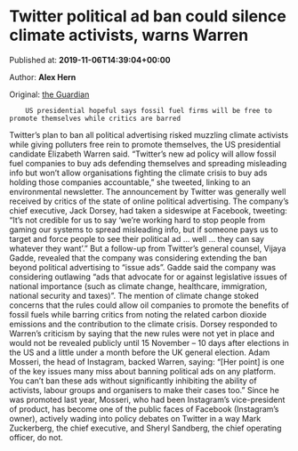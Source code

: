 
# Twitter political ad ban could silence climate activists, warns Warren

Published at: **2019-11-06T14:39:04+00:00**

Author: **Alex Hern**

Original: [the Guardian](https://www.theguardian.com/technology/2019/nov/06/twitter-political-advertising-ban-could-silence-climate-activists-elizabeth-warren)


        US presidential hopeful says fossil fuel firms will be free to promote themselves while critics are barred
      
Twitter’s plan to ban all political advertising risked muzzling climate activists while giving polluters free rein to promote themselves, the US presidential candidate Elizabeth Warren said.
“Twitter’s new ad policy will allow fossil fuel companies to buy ads defending themselves and spreading misleading info but won’t allow organisations fighting the climate crisis to buy ads holding those companies accountable,” she tweeted, linking to an environmental newsletter.
The announcement by Twitter was generally well received by critics of the state of online political advertising.
The company’s chief executive, Jack Dorsey, had taken a sideswipe at Facebook, tweeting: “It’s not credible for us to say ‘we’re working hard to stop people from gaming our systems to spread misleading info, but if someone pays us to target and force people to see their political ad … well … they can say whatever they want’.”
But a follow-up from Twitter’s general counsel, Vijaya Gadde, revealed that the company was considering extending the ban beyond political advertising to “issue ads”. Gadde said the company was considering outlawing “ads that advocate for or against legislative issues of national importance (such as climate change, healthcare, immigration, national security and taxes)”.
The mention of climate change stoked concerns that the rules could allow oil companies to promote the benefits of fossil fuels while barring critics from noting the related carbon dioxide emissions and the contribution to the climate crisis.
Dorsey responded to Warren’s criticism by saying that the new rules were not yet in place and would not be revealed publicly until 15 November – 10 days after elections in the US and a little under a month before the UK general election.
Adam Mosseri, the head of Instagram, backed Warren, saying: “[Her point] is one of the key issues many miss about banning political ads on any platform. You can’t ban these ads without significantly inhibiting the ability of activists, labour groups and organisers to make their cases too.”
Since he was promoted last year, Mosseri, who had been Instagram’s vice-president of product, has become one of the public faces of Facebook (Instagram’s owner), actively wading into policy debates on Twitter in a way Mark Zuckerberg, the chief executive, and Sheryl Sandberg, the chief operating officer, do not.
